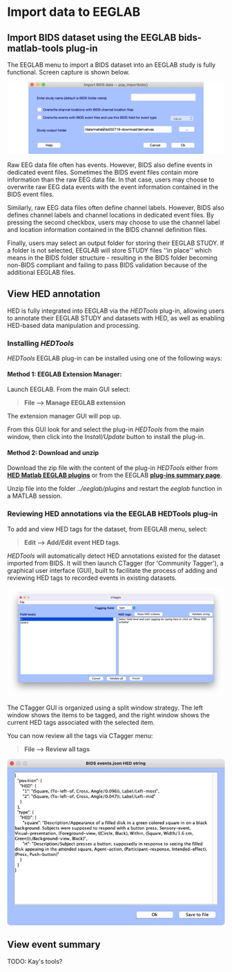 # Import data to EEGLAB
## Import BIDS dataset using the EEGLAB bids-matlab-tools plug-in

The EEGLAB menu to import a BIDS dataset into an EEGLAB study is fully functional. Screen capture is shown below.

![pop_importbids.m interface](_static/images/pop_importbids.png)

Raw EEG data file often has events. However, BIDS also define events in dedicated event files. Sometimes the BIDS event files contain more information than the raw EEG data file. In that case, users may choose to overwrite raw EEG data events with the event information contained in the BIDS event files.

Similarly, raw EEG data files often define channel labels. However, BIDS also defines channel labels and channel locations in dedicated event files. By pressing the second checkbox, users may choose to use the channel label and location information contained in the BIDS channel definition files.

Finally, users may select an output folder for storing their EEGLAB STUDY. If a folder is not selected, EEGLAB will store STUDY files ''in place'' which means in the BIDS folder structure - resulting in the BIDS folder becoming non-BIDS compliant and failing to pass BIDS validation because of the additional EEGLAB files.

## View HED annotation
HED is fully integrated into EEGLAB via the *HEDTools* plug-in, allowing users to annotate their
EEGLAB STUDY and datasets with HED, as well as enabling HED-based data manipulation and processing.

### Installing *HEDTools*

*HEDTools* EEGLAB plug-in can be installed using one of the following ways:

#### Method 1: EEGLAB Extension Manager: 

Launch EEGLAB. From the main GUI select:

> **File --> Manage EEGLAB extension**

The extension manager GUI will pop up. 

From this GUI look for and select the plug-in *HEDTools* from the main window,
then click into the *Install/Update* button to install the plug-in.


#### Method 2: Download and unzip

Download the zip file with the content of the plug-in *HEDTools* either from
[**HED Matlab EEGLAB plugins**](https://github.com/hed-standard/hed-matlab/blob/master/EEGLABPlugin)
or from the EEGLAB [**plug-ins summary page**](https://sccn.ucsd.edu/eeglab/plugin_uploader/plugin_list_all.php). 

Unzip file into the folder *../eeglab/plugins* and restart the *eeglab* function in a MATLAB session.

### Reviewing HED annotations via the EEGLAB HEDTools plug-in
To add and view HED tags for the dataset, from EEGLAB menu, select:  

> **Edit --> Add/Edit event HED tags**.  

_HEDTools_ will automatically detect HED annotations existed for the dataset imported from BIDS. It will then launch CTagger (for 'Community Tagger'), a graphical user interface (GUI), built to facilitate the process of adding and reviewing HED tags to recorded events in existing datasets.

![CTagger](_static/images/CTagger_interface.jpg)

The CTagger GUI is organized using a split window strategy.
The left window shows the items to be tagged,
and the right window shows the current HED tags associated with the selected item.

You can now review all the tags via CTagger menu:

> **File --> Review all tags** 

![review tag](_static/images/review-all-tags.jpg)

## View event summary
TODO: Kay's tools?
